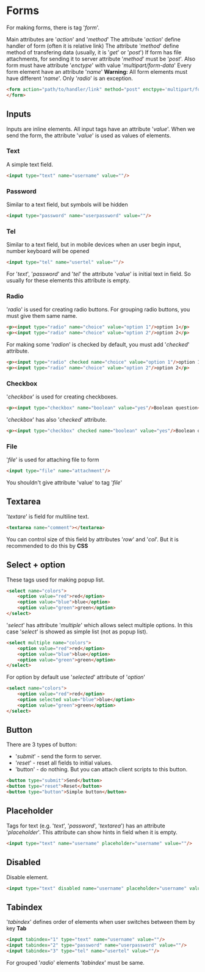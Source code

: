 # Forms
For making forms, there is tag '_form_'.

Main attributes are '_action_' and '_method_'
The attribute '_action_' define handler of form (often it is relative link)
The attribute '_method_' define method of transfering data (usually, it is '_get_' or '_post_')
If form has file attachments, for sending it to server attribute '_method_' must be '_post_'. 
Also form must have attribute '_enctype_' with value '_multipart/form-data_'
Every form element have an attribute '_name_'
__Warning:__ All form elements must have different '_name_'.
Only '_radio_' is an exception.

```html
<form action="path/to/handler/link" method="post" enctpye='multipart/form-data'>
</form>
```

## Inputs
Inputs are inline elements.
All input tags have an attribute '_value_'. 
When we send the form, the attribute '_value_' is used as values of elements.

### Text
A simple text field. 
```html
<input type="text" name="username" value=""/>
```

### Password
Similar to a text field, but symbols will be hidden
```html
<input type="password" name="userpassword" value=""/>
```

### Tel
Similar to a text field, but in mobile devices when an user begin input, number keyboard will be opened
```html
<input type="tel" name="usertel" value=""/>
```
For '_text_', '_password_' and '_tel_' the attribute '_value_' is initial text in field.
So usually for these elements this attribute is empty.

### Radio
'_radio_' is used for creating radio buttons.
For grouping radio buttons, you must give them same name.
```html
<p><input type="radio" name="choice" value="option 1"/>option 1</p>
<p><input type="radio" name="choice" value="option 2"/>option 2</p>
```
For making some '_radion_' is checked by default, you must add '_checked_' attribute.
```html
<p><input type="radio" checked name="choice" value="option 1"/>option 1</p>
<p><input type="radio" name="choice" value="option 2"/>option 2</p>
```

### Checkbox
'_checkbox_' is used for creating checkboxes.
```html
<p><input type="checkbox" name="boolean" value="yes"/>Boolean question</p>
```
'_checkbox_' has also '_checked_' attribute.
```html
<p><input type="checkbox" checked name="boolean" value="yes"/>Boolean question</p>
```

### File
'_file_' is used for attaching file to form
```html
<input type="file" name="attachment"/>
```
You shouldn't give attribute 'value' to tag '_file_'

## Textarea
'_textare_' is field for multiline text.
```html
<textarea name="comment"></textarea>
```
You can control size of this field by attributes '_row_' and '_col_'.
But it is recommended to do this by __CSS__

## Select + option
These tags used for making popup list.
```html
<select name="colors">
    <option value="red">red</option>
    <option value="blue">blue</option>
    <option value="green">green</option>
</select>
```
'_select_' has attribute '_multiple_' which allows select multiple options.
In this case '_select_' is showed as simple list (not as popup list).
```html
<select multiple name="colors">
    <option value="red">red</option>
    <option value="blue">blue</option>
    <option value="green">green</option>
</select>
```
For option by default use '_selected_' attribute of '_option_'
```html
<select name="colors">
    <option value="red">red</option>
    <option selected value="blue">blue</option>
    <option value="green">green</option>
</select>
```
## Button
There are 3 types of button:
- '_submit_' - send the form to server.
- '_reset_' -  reset all fields to initial values.
- 'button' - do nothing. But you can attach client scripts to this button.
```html
<button type="submit">Send</button>
<button type="reset">Reset</button>
<button type="button">Simple button</button>
```

## Placeholder
Tags for text (e.g. '_text_', '_password_', '_textarea_') has an attribute '_placeholder_'.
This attribute can show hints in field when it is empty.
```html
<input type="text" name="username" placeholder="username" value=""/>
```

## Disabled
Disable element.
```html
<input type="text" disabled name="username" placeholder="username" value=""/>
```

## Tabindex
'_tabindex_' defines order of elements when user switches between them by key __Tab__
```html
<input tabindex="1" type="text" name="username" value=""/>
<input tabindex="2" type="password" name="userpassword" value=""/>
<input tabindex="3" type="tel" name="usertel" value=""/>
```
For grouped '_radio_' elements '_tabindex_' must be same.